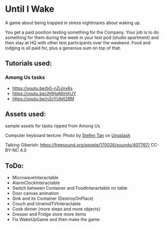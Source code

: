 # Until I Wake

A game about being trapped in stress nightmares about waking up. 

You get a paid position testing something for the Company. Your job is to do something for them during the week in your test pod (studio apartment) and then stay at HQ with other test participants over the weekend. Food and lodging is all paid for, plus a generous sum on top of that. 

## Tutorials used: 

### Among Us tasks

* https://youtu.be/bG-nZiJnx6s 
* https://youtu.be/JHIHqNhHHJY
* https://youtu.be/n2cYUbtt28M

## Assets used: 

sample assets for tasks ripped from Among Us 

Computer keyboard texture: Photo by <a href="https://unsplash.com/@stefentan?utm_content=creditCopyText&utm_medium=referral&utm_source=unsplash">Stefen Tan</a> on <a href="https://unsplash.com/photos/black-and-orange-computer-keyboard-KYw1eUx1J7Y?utm_content=creditCopyText&utm_medium=referral&utm_source=unsplash">Unsplash</a>
  
Talking Giberish: https://freesound.org/people/170026/sounds/407767/ CC-BY-NC 4.0 

## ToDo: 

* MicrowaveInteractable 
* AlarmClockInteractable 
* Switch between Container and FoodInteractable on table 
* Door canvas animation 
* Sink and its Container (DestroyOnPlace)
* Couch and UnwindTVInteractable 
* Cook dinner (more steps and more objects) 
* Dresser and Fridge store more items
* Fix WakeUpGame and then make the game